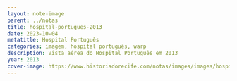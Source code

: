 ```yaml
---
layout: note-image
parent: ../notas
title: hospital-portugues-2013
date: 2023-10-04
metatitle: Hospital Português
categories: imagem, hospital português, warp
description: Vista aérea do Hospital Português em 2013
year: 2013
cover-image: https://www.historiadorecife.com/notas/images/images/hospital-portugues-2013.jpg
---
```

